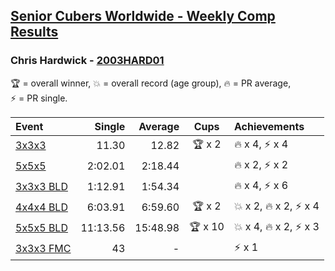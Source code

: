 <style>table {white-space: nowrap;}</style>

## [Senior Cubers Worldwide - Weekly Comp Results](/scw-comp/results/)
### Chris Hardwick - [2003HARD01](https://www.worldcubeassociation.org/persons/2003HARD01)

<span style="white-space: nowrap;">🏆 = overall winner</span>, <span style="white-space: nowrap;">💥 = overall record (age group)</span>, <span style="white-space: nowrap;">🔥 = PR average</span>, <span style="white-space: nowrap;">⚡ = PR single</span>.

| Event | Single | Average | Cups | Achievements|
| :-- | --: | --: | :--: | :-- |
| [3x3x3](333.md) | 11.30 | 12.82 | 🏆 x 2 | 🔥 x 4, ⚡ x 4 |
| [5x5x5](555.md) | 2:02.01 | 2:18.44 |  | 🔥 x 2, ⚡ x 2 |
| [3x3x3 BLD](333bf.md) | 1:12.91 | 1:54.34 |  | 🔥 x 4, ⚡ x 6 |
| [4x4x4 BLD](444bf.md) | 6:03.91 | 6:59.60 | 🏆 x 2 | 💥 x 2, 🔥 x 2, ⚡ x 4 |
| [5x5x5 BLD](555bf.md) | 11:13.56 | 15:48.98 | 🏆 x 10 | 💥 x 4, 🔥 x 2, ⚡ x 3 |
| [3x3x3 FMC](333fm.md) | 43 | - |  | ⚡ x 1 |

<!-- Global site tag (gtag.js) - Google Analytics -->
<script async src="https://www.googletagmanager.com/gtag/js?id=UA-86348435-3"></script>
<script>window.dataLayer = window.dataLayer || []; function gtag() {dataLayer.push(arguments);} gtag('js', new Date()); gtag('config', 'UA-86348435-3');</script>
